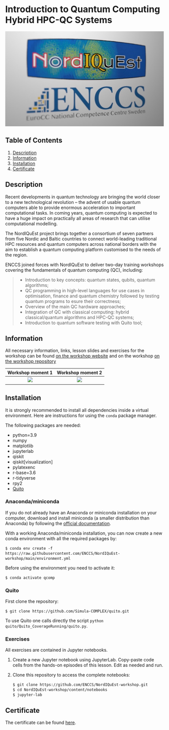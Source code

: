 # Introduction to Quantum Computing Hybrid HPC-QC Systems

![Workshop](images/ENCCS-NordIQuEst.jpg)

## Table of Contents
1. [Description](#description)
2. [Information](#information)
3. [Installation](#installation)
4. [Certificate](#certificate)

<a name="descripton"></a>
## Description

Recent developments in quantum technology are bringing the world closer to a new technological revolution – the advent of usable quantum computers able to provide enormous acceleration to important computational tasks. In coming years, quantum computing is expected to have a huge impact on practically all areas of research that can utilise computational modelling.

The NordΙQuEst project brings together a consortium of seven partners from five Nordic and Baltic countries to connect world-leading traditional HPC resources and quantum computers across national borders with the aim to establish a quantum computing platform customised to the needs of the region.

ENCCS joined forces with NordIQuEst to deliver two-day training workshops covering the fundamentals of quantum computing (QC), including:
> - Introduction to key concepts: quantum states, qubits, quantum algorithms;
> - QC programming in high-level languages for use cases in optimisation, finance and quantum chemistry followed by testing quantum programs to esure their correctness;
> - Overview of the main QC hardware approaches;
> - Integration of QC with classical computing: hybrid classical/quantum algorithms and HPC-QC systems;
> - Introduction to quantum software testing with Quito tool;

<a name="information"></a>
## Information

All necessary information, links, lesson slides and exercises for the workshop can be found [on the workshop website](https://hackmd.io/@enccs/qcomp-june2022) and on the workshop [on the workshop repository](https://enccs.github.io/NordIQuEst-workshop/)

Workshop moment 1          |  Workshop moment 2
:-------------------------:|:-------------------------:
![](https://github.com/HROlive/Introduction-to-Quantum-Computing-Hybrid-HPC-QC-Systems/blob/main/images/screen1.png)  |  ![](https://github.com/HROlive/Introduction-to-Quantum-Computing-Hybrid-HPC-QC-Systems/blob/main/images/screen2.png)

<a name="installation"></a>
## Installation

It is strongly recommended to install all dependencies inside a virtual environment. Here are instructions for using the `conda` package manager.

The following packages are needed:

- python=3.9
- numpy
- matplotlib
- jupyterlab
- qiskit
- qiskit[visualization]
- pylatexenc
- r-base=3.6
- r-tidyverse
- rpy2
- [Quito](https://github.com/Simula-COMPLEX/quito)

### Anaconda/miniconda

If you do not already have an Anaconda or miniconda installation on your computer, download and install miniconda (a smaller distribution than Anaconda) by following the [official documentation](https://docs.conda.io/en/latest/miniconda.html).

With a working Anaconda/miniconda installation, you can now create a new conda environment with all the required packages by:

```console
$ conda env create -f https://raw.githubusercontent.com/ENCCS/NordIQuEst-workshop/main/environment.yml
```

Before using the environment you need to activate it:

```console
$ conda activate qcomp
```

### Quito

First clone the repository:

```console
$ git clone https://github.com/Simula-COMPLEX/quito.git
```

To use Quito one calls directly the script
`python quito/Quito_CoverageRunning/quito.py`.

### Exercises

All exercises are contained in Jupyter notebooks.

1. Create a new Jupyter notebook using JupyterLab. Copy-paste code cells from the hands-on episodes of this lesson. Edit as needed and run.
   
2. Clone this repository to access the complete notebooks:

   ```console
   $ git clone https://github.com/ENCCS/NordIQuEst-workshop.git
   $ cd NordIQuEst-workshop/content/notebooks
   $ jupyter-lab
   
<a name="certificate"></a>
## Certificate
The certificate can be found [here](https://github.com/HROlive/Introduction-to-Quantum-Computing-Hybrid-HPC-QC-Systems/blob/main/images/certificate-hugo-oliveira.pdf).
